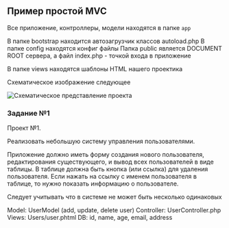 ## Пример простой MVC ##


Все приложение, контроллеры, модели находятся в папке `app`

В папке bootstrap находится автозагрузчик классов autoload.php
В папке config находятся конфиг файлы
Папка public является DOCUMENT ROOT сервера, а файл index.php - точкой входа в приложение

В папке views находятся шаблоны HTML нашего проектика

Схематическое изображение следующее 

![Схематическое представление проекта](https://www.dropbox.com/s/0oyunywjsmqc4uh/%D0%A1%D0%BA%D1%80%D0%B8%D0%BD%D1%88%D0%BE%D1%82%202019-02-16%2011.32.22.png?dl=0)
### Задание №1 ###

Проект №1.

Реализовать небольшую систему управления пользователями.

Приложение должно иметь форму создания нового пользователя, редактирования существующего, и вывод всех пользователей в виде таблицы. В таблице должна быть кнопка (или ссылка) для удаления пользователя. Если нажать на ссылку с именем пользователя в таблице, то нужно показать информацию о пользователе.

Следует учитывать что в системе не может быть несколько одинаковых 

Model: UserModel (add, update, delete user)
Controller: UserController.php
Views: Users/user.phtml
DB: id, name, age, email, address
